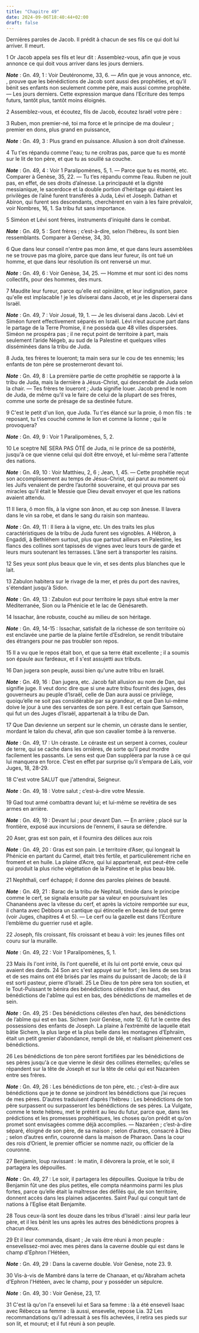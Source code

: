 ```yaml
---
title: "Chapitre 49"
date: 2024-09-06T18:40:44+02:00
draft: false
---
```



Dernières paroles de Jacob.
Il prédit à chacun de ses fils ce qui doit lui arriver.
Il meurt.


1 Or Jacob appela ses fils et leur dit : Assemblez-vous, afin que je vous annonce ce qui doit vous arriver dans les jours derniers.

***Note*** :  Gn. 49, 1 : Voir Deutéronome, 33, 6. ― Afin que je vous annonce, etc. , prouve que les bénédictions de Jacob sont aussi des prophéties, et qu’il bénit ses enfants non seulement comme père, mais aussi comme prophète. ― Les jours derniers. Cette expression marque dans l’Ecriture des temps futurs, tantôt plus, tantôt moins éloignés.


2 Assemblez-vous, et écoutez, fils de Jacob, écoutez Israël votre père :


3 Ruben, mon premier-né, toi ma force et le principe de ma douleur ; premier en dons, plus grand en puissance,

***Note*** :  Gn. 49, 3 : Plus grand en puissance. Allusion à son droit d’aînesse.

4 Tu t'es répandu comme l'eau; tu ne croîtras pas, parce que tu es monté sur le lit de ton père, et que tu as souillé sa couche.

***Note*** :  Gn. 49, 4 : Voir 1 Paralipomènes, 5, 1. ― Parce que tu es monté, etc. Comparer à Genèse, 35, 22. ― Tu t’es répandu comme l’eau. Ruben ne jouit pas, en effet, de ses droits d’aînesse. La principauté et la dignité messianique, le sacerdoce et la double portion d’héritage qui étaient les privilèges de l’aîné furent transférés à Juda, Lévi et Joseph. Dathan et Abiron, qui furent ses descendants, cherchèrent en vain à les faire prévaloir, voir Nombres, 16, 1. Sa tribu fut sans importance.


5 Siméon et Lévi sont frères, instruments d'iniquité dans le combat.

***Note*** :  Gn. 49, 5 : Sont frères ; c’est-à-dire, selon l’hébreu, ils sont bien ressemblants. Comparer à Genèse, 34, 30.

6 Que dans leur conseil n'entre pas mon âme, et que dans leurs assemblées ne se trouve pas ma gloire, parce que dans leur fureur, ils ont tué un homme, et que dans leur résolution ils ont renversé un mur.

***Note*** :  Gn. 49, 6 : Voir Genèse, 34, 25. ― Homme et mur sont ici des noms collectifs, pour des hommes, des murs.

7 Maudite leur fureur, parce qu'elle est opiniâtre, et leur indignation, parce qu'elle est implacable ! je les diviserai dans Jacob, et je les disperserai dans Israël.

***Note*** :  Gn. 49, 7 : Voir Josué, 19, 1. ― Je les diviserai dans Jacob. Lévi et Siméon furent effectivement séparés en Israël. Lévi n’eut aucune part dans le partage de la Terre Promise, il ne posséda que 48 villes dispersées. Siméon ne prospéra pas ; il ne reçut point de territoire à part, mais seulement l’aride Négeb, au sud de la Palestine et quelques villes disséminées dans la tribu de Juda.


8 Juda, tes frères te loueront; ta main sera sur le cou de tes ennemis; les enfants de ton père se prosterneront devant toi.

***Note*** :  Gn. 49, 8 : La première partie de cette prophétie se rapporte à la tribu de Juda, mais la dernière à Jésus-Christ, qui descendait de Juda selon la chair. ― Tes frères te loueront ; Juda signifie louer. Jacob prend le nom de Juda, de même qu’il va le faire de celui de la plupart de ses frères, comme une sorte de présage de sa destinée future.

9 C'est le petit d'un lion, que Juda. Tu t'es élancé sur la proie, ô mon fils : te reposant, tu t'es couché comme le lion et comme la lionne ; qui le provoquera?

***Note*** :  Gn. 49, 9 : Voir 1 Paralipomènes, 5, 2.

10 Le sceptre NE SERA PAS ÔTÉ de Juda, ni le prince de sa postérité, jusqu'à ce que vienne celui qui doit être envoyé, et lui-même sera l'attente des nations.

***Note*** :  Gn. 49, 10 : Voir Matthieu, 2, 6 ; Jean, 1, 45. ― Cette prophétie reçut son accomplissement au temps de Jésus-Christ, qui parut au moment où les Juifs venaient de perdre l’autorité souveraine, et qui prouva par ses miracles qu’il était le Messie que Dieu devait envoyer et que les nations avaient attendu.

11 Il liera, ô mon fils, à la vigne son ânon, et au cep son ânesse. Il lavera dans le vin sa robe, et dans le sang du raisin son manteau.

***Note*** :  Gn. 49, 11 : Il liera à la vigne, etc. Un des traits les plus caractéristiques de la tribu de Juda furent ses vignobles. A Hébron, à Engaddi, à Bethléhem surtout, plus que partout ailleurs en Palestine, les flancs des collines sont tapissés de vignes avec leurs tours de garde et leurs murs soutenant les terrasses. L’âne sert à transporter les raisins.

12 Ses yeux sont plus beaux que le vin, et ses dents plus blanches que le lait.


13 Zabulon habitera sur le rivage de la mer, et près du port des navires, s'étendant jusqu'à Sidon.

***Note*** :  Gn. 49, 13 : Zabulon eut pour territoire le pays situé entre la mer Méditerranée, Sion ou la Phénicie et le lac de Génésareth.


14 Issachar, âne robuste, couché au milieu de son héritage.

***Note*** :  Gn. 49, 14-15 : Issachar, satisfait de la richesse de son territoire où est enclavée une partie de la plaine fertile d’Esdrelon, se rendit tributaire des étrangers pour ne pas troubler son repos.

15 Il a vu que le repos était bon, et que sa terre était excellente ; il a soumis son épaule aux fardeaux, et il s'est assujetti aux tributs.


16 Dan jugera son peuple, aussi bien qu'une autre tribu en Israël.

***Note*** :  Gn. 49, 16 : Dan jugera, etc. Jacob fait allusion au nom de Dan, qui signifie juge. Il veut donc dire que si une autre tribu fournit des juges, des gouverneurs au peuple d’Israël, celle de Dan aura aussi ce privilège, quoiqu’elle ne soit pas considérable par sa grandeur, et que Dan lui-même doive le jour à une des servantes de son père. Il est certain que Samson, qui fut un des Juges d’Israël, appartenait à la tribu de Dan.

17 Que Dan devienne un serpent sur le chemin, un céraste dans le sentier, mordant le talon du cheval, afin que son cavalier tombe à la renverse.

***Note*** :  Gn. 49, 17 : Un céraste. Le céraste est un serpent à cornes, couleur de terre, qui se cache dans les ornières, de sorte qu’il peut mordre facilement les passants. Le sens est que Dan suppléera par la ruse à ce qui lui manquera en force. C’est en effet par surprise qu’il s’empara de Laïs, voir Juges, 18, 28-29.


18 C'est votre SALUT que j'attendrai, Seigneur.

***Note*** :  Gn. 49, 18 : Votre salut ; c’est-à-dire votre Messie.


19 Gad tout armé combattra devant lui; et lui-même se revêtira de ses armes en arrière.

***Note*** :  Gn. 49, 19 : Devant lui ; pour devant Dan. ― En arrière ; placé sur la frontière, exposé aux incursions de l’ennemi, il saura se défendre.


20 Aser, gras est son pain, et il fournira des délices aux rois

***Note*** :  Gn. 49, 20 : Gras est son pain. Le territoire d’Aser, qui longeait la Phénicie en partant du Carmel, était très fertile, et particulièrement riche en froment et en huile. La plaine d’Acre, qui lui appartenait, est peut-être celle qui produit la plus riche végétation de la Palestine et le plus beau blé.


21 Nephthali, cerf échappé; il donne des paroles pleines de beauté.

***Note*** :  Gn. 49, 21 : Barac de la tribu de Nephtali, timide dans le principe comme le cerf, se signala ensuite par sa valeur en poursuivant les Chananéens avec la vitesse du cerf, et après la victoire remportée sur eux, il chanta avec Debbora un cantique qui étincelle en beauté de tout genre (voir Juges, chapitres 4 et 5). ― Le cerf ou la gazelle est dans l’Ecriture l’emblème du guerrier rusé et agile.


22 Joseph, fils croissant, fils croissant et beau à voir: les jeunes filles ont couru sur la muraille.

***Note*** :  Gn. 49, 22 : Voir 1 Paralipomènes, 5, 1.

23 Mais ils l'ont irrité, ils l'ont querellé, et ils lui ont porté envie, ceux qui avaient des dards. 24 Son arc s'est appuyé sur le fort ; les liens de ses bras et de ses mains ont été brisés par les mains du puissant de Jacob; de là il est sorti pasteur, pierre d'Israël. 25 Le Dieu de ton père sera ton soutien, et le Tout-Puissant te bénira des bénédictions célestes d'en haut, des bénédictions de l'abîme qui est en bas, des bénédictions de mamelles et de sein.

***Note*** :  Gn. 49, 25 : Des bénédictions célestes d’en haut, des bénédictions de l’abîme qui est en bas. Sichem (voir Genèse, note 12. 6) fut le centre des possessions des enfants de Joseph. La plaine à l’extrémité de laquelle était bâtie Sichem, la plus large et la plus belle dans les montagnes d’Ephraïm, était un petit grenier d’abondance, rempli de blé, et réalisant pleinement ces bénédictions.

26 Les bénédictions de ton père seront fortifiées par les bénédictions de ses pères jusqu'à ce que vienne le désir des collines éternelles; qu'elles se répandent sur la tête de Joseph et sur la tête de celui qui est Nazaréen entre ses frères.

***Note*** :  Gn. 49, 26 : Les bénédictions de ton père, etc. ; c’est-à-dire aux bénédictions que je te donne se joindront les bénédictions que j’ai reçues de mes pères. D’autres traduisent d’après l’hébreu : Les bénédictions de ton père surpassent ou surpasseront les bénédictions de ses pères. La Vulgate, comme le texte hébreu, met le prétérit au lieu du futur, parce que, dans les prédictions et les promesses prophétiques, les choses qu’on prédit et qu’on promet sont envisagées comme déjà accomplies. ― Nazaréen ; c’est-à-dire séparé, éloigné de son père, de sa maison ; selon d’autres, consacré à Dieu ; selon d’autres enfin, couronné dans la maison de Pharaon. Dans la cour des rois d’Orient, le premier officier se nomme nazir, ou officier de la couronne.


27 Benjamin, loup ravissant : le matin, il dévorera la proie, et le soir, il partagera les dépouilles.

***Note*** :  Gn. 49, 27 : Le soir, il partagera les dépouilles. Quoique la tribu de Benjamin fût une des plus petites, elle compta néanmoins parmi les plus fortes, parce qu’elle était la maîtresse des défilés qui, de son territoire, donnent accès dans les plaines adjacentes. Saint Paul qui conquit tant de nations à l’Eglise était Benjamite.


28 Tous ceux-là sont les douze dans les tribus d'Israël : ainsi leur parla leur père, et il les bénit les uns après les autres des bénédictions propres à chacun deux.


29 Et il leur commanda, disant ; Je vais être réuni à mon peuple : ensevelissez-moi avec mes pères dans la caverne double qui est dans le champ d'Ephron l'Hétéen,

***Note*** :  Gn. 49, 29 : Dans la caverne double. Voir Genèse, note 23. 9.

30 Vis-à-vis de Mambré dans la terre de Chanaan, et qu'Abraham acheta d'Ephron l'Hétéen, avec le champ, pour y posséder un sépulcre.

***Note*** :  Gn. 49, 30 : Voir Genèse, 23, 17.

31 C'est là qu'on l'a enseveli lui et Sara sa femme : là a été enseveli Isaac avec Rébecca sa femme : là aussi, ensevelie, repose Lia. 32 Les recommandations qu'il adressait à ses fils achevées, il retira ses pieds sur son lit, et mourut; et il fut réuni à son peuple.


